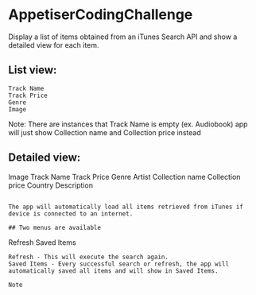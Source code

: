 # AppetiserCodingChallenge
Display a list of items obtained from an iTunes Search API and show a detailed view for each item.

## List view:
```
Track Name
Track Price
Genre
Image
```
Note: There are instances that Track Name is empty (ex. Audiobook) app will just show Collection name and Collection price instead

## Detailed view:
Image
Track Name
Track Price
Genre
Artist
Collection name 
Collection price 
Country
Description
```

The app will automatically load all items retrieved from iTunes if device is connected to an internet.

## Two menus are available
```
Refresh 
Saved Items
```
Refresh - This will execute the search again.
Saved Items - Every successful search or refresh, the app will automatically saved all items and will show in Saved Items.

Note

